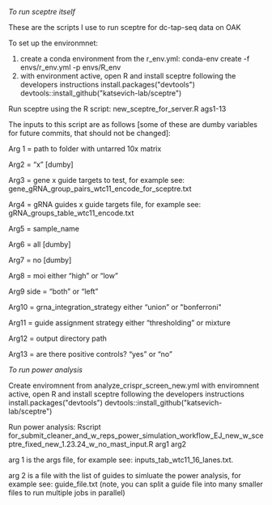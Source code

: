 *To run sceptre itself*

These are the scripts I use to run sceptre for dc-tap-seq data on OAK

To set up the environmnet:
1. create a conda environment from the r_env.yml:
conda-env create -f envs/r_env.yml -p envs/R_env
2. with environment active, open R and install sceptre following the developers instructions
install.packages("devtools")
devtools::install_github("katsevich-lab/sceptre")


Run sceptre using the R script: new_sceptre_for_server.R ags1-13

The inputs to this script are as follows [some of these are dumby variables for future commits, that should not be changed]:

Arg 1 = path to folder with untarred 10x matrix

Arg2 = “x” [dumby]

Arg3 = gene x guide targets to test, for example see: gene_gRNA_group_pairs_wtc11_encode_for_sceptre.txt 

Arg4 = gRNA guides x guide targets file, for example see: gRNA_groups_table_wtc11_encode.txt

Arg5 = sample_name

Arg6 = all [dumby]

Arg7 = no [dumby]

Arg8 = moi 
either  “high” or “low”

Arg9 side = “both” or “left”

Arg10 = grna_integration_strategy either “union” or "bonferroni"

Arg11 = guide assignment strategy either “thresholding” or mixture

Arg12 = output directory path

Arg13 = are there positive controls? “yes” or “no”


*To run power analysis*

Create enviromnent from analyze_crispr_screen_new.yml
with enviromnent active, open R and install sceptre following the developers instructions
install.packages("devtools")
devtools::install_github("katsevich-lab/sceptre")

Run power analysis:
Rscript for_submit_cleaner_and_w_reps_power_simulation_workflow_EJ_new_w_sceptre_fixed_new_1.23.24_w_no_mast_input.R arg1 arg2

arg 1 is the args file, for example see: inputs_tab_wtc11_16_lanes.txt. 

arg 2 is a file with the list of guides to simluate the power analysis, for example see: guide_file.txt (note, you can split a guide file into many smaller files to run multiple jobs in parallel)




